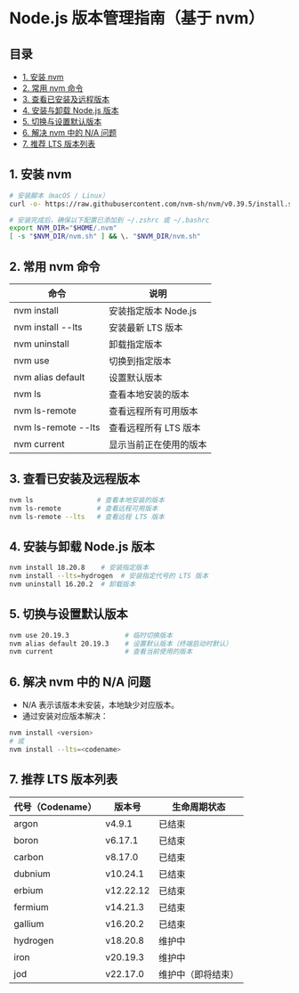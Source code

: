# **Node.js 版本管理指南（基于 nvm）**



## **目录**

- [1. 安装 nvm](#1-安装-nvm)
- [2. 常用 nvm 命令](#2-常用-nvm-命令)
- [3. 查看已安装及远程版本](#3-查看已安装及远程版本)
- [4. 安装与卸载 Node.js 版本](#4-安装与卸载-nodejs-版本)
- [5. 切换与设置默认版本](#5-切换与设置默认版本)
- [6. 解决 nvm 中的 N/A 问题](#6-解决-nvm-中的-na-问题)
- [7. 推荐 LTS 版本列表](#7-推荐-lts-版本列表)



## **1. 安装 nvm**



```sh
# 安装脚本（macOS / Linux）
curl -o- https://raw.githubusercontent.com/nvm-sh/nvm/v0.39.5/install.sh | bash

# 安装完成后，确保以下配置已添加到 ~/.zshrc 或 ~/.bashrc
export NVM_DIR="$HOME/.nvm"
[ -s "$NVM_DIR/nvm.sh" ] && \. "$NVM_DIR/nvm.sh"
```



## **2. 常用 nvm 命令**



| **命令**                    | **说明**               |
| --------------------------- | ---------------------- |
| nvm install <version>       | 安装指定版本 Node.js   |
| nvm install --lts           | 安装最新 LTS 版本      |
| nvm uninstall <version>     | 卸载指定版本           |
| nvm use <version>           | 切换到指定版本         |
| nvm alias default <version> | 设置默认版本           |
| nvm ls                      | 查看本地安装的版本     |
| nvm ls-remote               | 查看远程所有可用版本   |
| nvm ls-remote --lts         | 查看远程所有 LTS 版本  |
| nvm current                 | 显示当前正在使用的版本 |



## **3. 查看已安装及远程版本**



```sh
nvm ls                # 查看本地安装的版本
nvm ls-remote         # 查看远程可用版本
nvm ls-remote --lts   # 查看远程 LTS 版本
```



## **4. 安装与卸载 Node.js 版本**



```sh
nvm install 18.20.8    # 安装指定版本
nvm install --lts=hydrogen  # 安装指定代号的 LTS 版本
nvm uninstall 16.20.2  # 卸载版本
```



## **5. 切换与设置默认版本**



```sh
nvm use 20.19.3              # 临时切换版本
nvm alias default 20.19.3    # 设置默认版本（终端启动时默认）
nvm current                  # 查看当前使用的版本
```



## **6. 解决 nvm 中的 N/A 问题**



- N/A 表示该版本未安装，本地缺少对应版本。
- 通过安装对应版本解决：



```sh
nvm install <version>
# 或
nvm install --lts=<codename>
```



## **7. 推荐 LTS 版本列表**



| **代号（Codename）** | **版本号** | **生命周期状态**   |
| -------------------- | ---------- | ------------------ |
| argon                | v4.9.1     | 已结束             |
| boron                | v6.17.1    | 已结束             |
| carbon               | v8.17.0    | 已结束             |
| dubnium              | v10.24.1   | 已结束             |
| erbium               | v12.22.12  | 已结束             |
| fermium              | v14.21.3   | 已结束             |
| gallium              | v16.20.2   | 已结束             |
| hydrogen             | v18.20.8   | 维护中             |
| iron                 | v20.19.3   | 维护中             |
| jod                  | v22.17.0   | 维护中（即将结束） |

